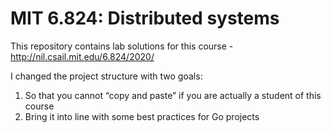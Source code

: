 # MIT 6.824: Distributed systems


This repository contains lab solutions for this course - http://nil.csail.mit.edu/6.824/2020/


I changed the project structure with two goals:
1) So that you cannot “copy and paste” if you are actually a student of this course
2) Bring it into line with some best practices for Go projects